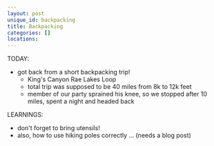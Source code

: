 ```yaml
---
layout: post
unique_id: backpacking
title: Backpacking
categories: []
locations: 
---
```


TODAY:
* got back from a short backpacking trip!
  * King's Canyon Rae Lakes Loop
  * total trip was supposed to be 40 miles from 8k to 12k feet
  * member of our party sprained his knee, so we stopped after 10 miles, spent a night and headed back

LEARNINGS:
* don't forget to bring utensils!
* also, how to use hiking poles correctly ... (needs a blog post)

